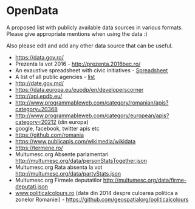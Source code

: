 # OpenData
A proposed list with publicly available data sources in various formats. Please give appropriate mentions when using the data :)

Also please edit and add any other data source that can be useful.

- https://data.gov.ro/
- Prezenta la vot 2016 - http://prezenta.2016bec.ro/
- An exaustive spreadsheet with civic initiatives - [Spreadsheet](https://docs.google.com/spreadsheets/d/1Fz5Cj7cN1Trg4tYyQOajlgQxCKby4HXTZc5Rh8vyic0/edit#gid=0)
- A list of all public agencies - [list](http://www.zf.ro/zf-24/exclusivitate-zf-vedeti-aici-lista-celor-256-de-agentii-guvernamentale-la-sfarsitul-anului-2008-4699798)
- http://date.gov.md/
- https://data.europa.eu/euodp/en/developerscorner
- http://api.epdb.eu/
- http://www.programmableweb.com/category/romanian/apis?category=20368
- http://www.programmableweb.com/category/european/apis?category=20212 (din europa)
- google, facebook, twitter apis etc
- https://github.com/romania
- https://www.publicapis.com/wikimedia/wikidata
- https://termene.ro/
- Multumesc.org Absente parlamentari http://multumesc.org/data/personStatsTogether.json
- Multumesc.org Rata absenta la vot http://multumesc.org/data/partyStats.json
- Multumesc.org Firmele deputatilor http://multumesc.org/data/firme-deputati.json
- www.politicalcolours.ro (date din 2014 despre culoarea politica a zonelor Romaniei) - https://github.com/geospatialorg/politicalcolours
